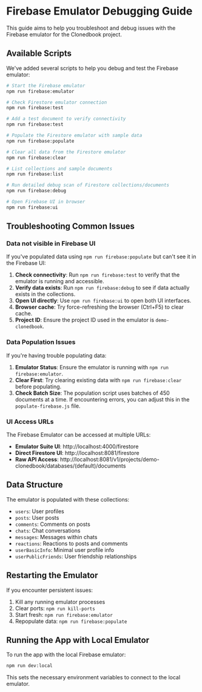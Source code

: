 # Firebase Emulator Debugging Guide

This guide aims to help you troubleshoot and debug issues with the Firebase emulator for the Clonedbook project.

## Available Scripts

We've added several scripts to help you debug and test the Firebase emulator:

```bash
# Start the Firebase emulator
npm run firebase:emulator

# Check Firestore emulator connection
npm run firebase:test

# Add a test document to verify connectivity
npm run firebase:test

# Populate the Firestore emulator with sample data
npm run firebase:populate

# Clear all data from the Firestore emulator
npm run firebase:clear

# List collections and sample documents
npm run firebase:list

# Run detailed debug scan of Firestore collections/documents
npm run firebase:debug

# Open Firebase UI in browser
npm run firebase:ui
```

## Troubleshooting Common Issues

### Data not visible in Firebase UI

If you've populated data using `npm run firebase:populate` but can't see it in the Firebase UI:

1. **Check connectivity**: Run `npm run firebase:test` to verify that the emulator is running and accessible.
2. **Verify data exists**: Run `npm run firebase:debug` to see if data actually exists in the collections.
3. **Open UI directly**: Use `npm run firebase:ui` to open both UI interfaces.
4. **Browser cache**: Try force-refreshing the browser (Ctrl+F5) to clear cache.
5. **Project ID**: Ensure the project ID used in the emulator is `demo-clonedbook`.

### Data Population Issues

If you're having trouble populating data:

1. **Emulator Status**: Ensure the emulator is running with `npm run firebase:emulator`.
2. **Clear First**: Try clearing existing data with `npm run firebase:clear` before populating.
3. **Check Batch Size**: The population script uses batches of 450 documents at a time. If encountering errors, you can adjust this in the `populate-firebase.js` file.

### UI Access URLs

The Firebase Emulator can be accessed at multiple URLs:

- **Emulator Suite UI**: http://localhost:4000/firestore
- **Direct Firestore UI**: http://localhost:8081/firestore
- **Raw API Access**: http://localhost:8081/v1/projects/demo-clonedbook/databases/(default)/documents

## Data Structure

The emulator is populated with these collections:

- `users`: User profiles
- `posts`: User posts
- `comments`: Comments on posts
- `chats`: Chat conversations
- `messages`: Messages within chats
- `reactions`: Reactions to posts and comments
- `userBasicInfo`: Minimal user profile info
- `userPublicFriends`: User friendship relationships

## Restarting the Emulator

If you encounter persistent issues:

1. Kill any running emulator processes
2. Clear ports: `npm run kill-ports`
3. Start fresh: `npm run firebase:emulator`
4. Repopulate data: `npm run firebase:populate`

## Running the App with Local Emulator

To run the app with the local Firebase emulator:

```bash
npm run dev:local
```

This sets the necessary environment variables to connect to the local emulator.
